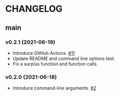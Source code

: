 # CHANGELOG

## main

### v0.2.1 (2021-06-19)
- Introduce GitHub Actions. [#11](https://github.com/akito19/molehill/pull/11)
- Update README and command line options text.
- Fix a surplus function and function calls.

### v0.2.0 (2021-06-18)
- Introduce command-line arguments. [#2](https://github.com/akito19/molehill/pull/2)
